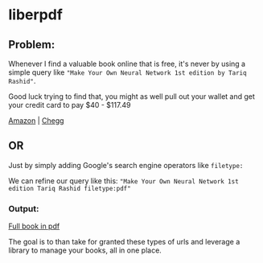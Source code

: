 # liberpdf

## Problem:
Whenever I find a valuable book online that is free, it's never by using a simple query like `"Make Your Own Neural Network 1st edition by Tariq Rashid"`.

Good luck trying to find that, you might as well pull out your wallet and get your credit card to pay $40 - $117.49

[Amazon](https://www.amazon.com/Make-Your-Own-Neural-Network/dp/1530826608) | 
[Chegg](https://www.chegg.com/textbooks/make-your-own-neural-network-1st-edition-9781530826605-1530826608?preSelection=Buy&c_id=sem&utm_source=google&utm_medium=cpc&utm_campaign=tb--long_tail-campaign_googleshoppingpmax&utm_content=&gad_source=1&gclid=CjwKCAjw_ZC2BhAQEiwAXSgClvBz874pyx2r9tWtBRqAEVnRybTDhKP00c0WNbMg9pr7uV0h1bwqAxoCFt4QAvD_BwE&gclsrc=aw.ds)

## OR

Just by simply adding Google's search engine operators like `filetype:`

We can refine our query like this: `"Make Your Own Neural Network 1st edition Tariq Rashid filetype:pdf"`

### Output:

[Full book in pdf](https://davidhason.com/wp-content/uploads/2023/12/5_6278459055300150353.pdf)

The goal is to than take for granted these types of urls and leverage a library to manage your books, all in one place.

